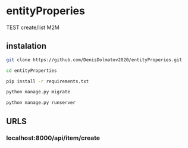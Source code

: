 # entityProperies 

TEST create/list M2M

## instalation

```bash
git clone https://github.com/DenisDolmatov2020/entityProperies.git

cd entityProperties

pip install -r requirements.txt

python manage.py migrate

python manage.py runserver
```

## URLS

### localhost:8000/api/item/create
